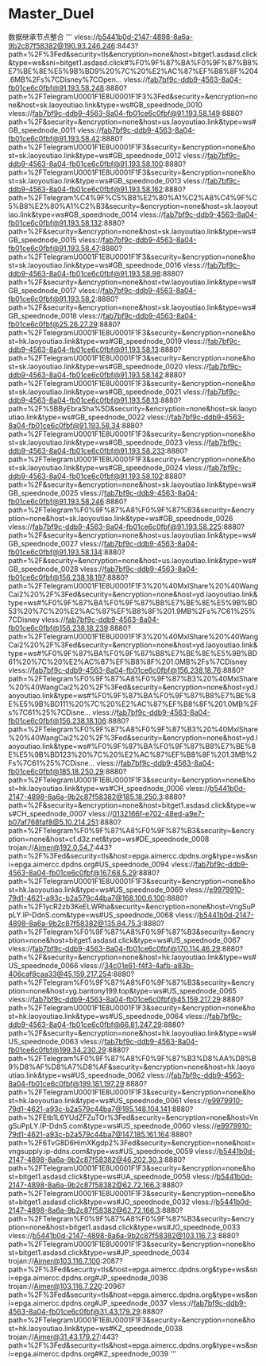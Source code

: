 # Master_Duel
数据继承节点整合
'''
vless://b5441b0d-2147-4898-8a6a-9b2c87f58382@190.93.246.246:8443?path=%2F%3Fed&security=tls&encryption=none&host=bitget1.asdasd.click&type=ws&sni=bitget1.asdasd.click#%F0%9F%87%BA%F0%9F%87%B8%E7%BE%8E%E5%9B%BD9%20%7C%20%E2%AC%87%EF%B8%8F%204.6MB%2Fs%7CDisney%7COpen...
vless://fab7bf9c-ddb9-4563-8a04-fb01ce6c0fbf@91.193.58.248:8880?path=%2FTelegramU0001F1E8U0001F1F3%3Fed&security=&encryption=none&host=sk.laoyoutiao.link&type=ws#GB_speednode_0010
vless://fab7bf9c-ddb9-4563-8a04-fb01ce6c0fbf@91.193.58.149:8880?path=%2F&security=&encryption=none&host=us.laoyoutiao.link&type=ws#GB_speednode_0011
vless://fab7bf9c-ddb9-4563-8a04-fb01ce6c0fbf@91.193.58.42:8880?path=%2FTelegramU0001F1E8U0001F1F3&security=&encryption=none&host=sk.laoyoutiao.link&type=ws#GB_speednode_0012
vless://fab7bf9c-ddb9-4563-8a04-fb01ce6c0fbf@91.193.58.100:8880?path=%2FTelegramU0001F1E8U0001F1F3&security=&encryption=none&host=sk.laoyoutiao.link&type=ws#GB_speednode_0013
vless://fab7bf9c-ddb9-4563-8a04-fb01ce6c0fbf@91.193.58.162:8880?path=%2FTelegram%C4%9F%C5%B8%E2%80%A1%C2%A8%C4%9F%C5%B8%E2%80%A1%C2%B3&security=&encryption=none&host=sk.laoyoutiao.link&type=ws#GB_speednode_0014
vless://fab7bf9c-ddb9-4563-8a04-fb01ce6c0fbf@91.193.58.132:8880?path=%2F&security=&encryption=none&host=sk.laoyoutiao.link&type=ws#GB_speednode_0015
vless://fab7bf9c-ddb9-4563-8a04-fb01ce6c0fbf@91.193.58.47:8880?path=%2FTelegramU0001F1E8U0001F1F3&security=&encryption=none&host=sk.laoyoutiao.link&type=ws#GB_speednode_0016
vless://fab7bf9c-ddb9-4563-8a04-fb01ce6c0fbf@91.193.58.98:8880?path=%2F&security=&encryption=none&host=tw.laoyoutiao.link&type=ws#GB_speednode_0017
vless://fab7bf9c-ddb9-4563-8a04-fb01ce6c0fbf@91.193.58.2:8880?path=%2F&security=&encryption=none&host=sk.laoyoutiao.link&type=ws#GB_speednode_0018
vless://fab7bf9c-ddb9-4563-8a04-fb01ce6c0fbf@25.26.27.29:8880?path=%2FTelegramU0001F1E8U0001F1F3&security=&encryption=none&host=hk.laoyoutiao.link&type=ws#GB_speednode_0019
vless://fab7bf9c-ddb9-4563-8a04-fb01ce6c0fbf@91.193.58.13:8880?path=%2FTelegramU0001F1E8U0001F1F3&security=&encryption=none&host=sk.laoyoutiao.link&type=ws#GB_speednode_0020
vless://fab7bf9c-ddb9-4563-8a04-fb01ce6c0fbf@91.193.58.142:8880?path=%2FTelegramU0001F1E8U0001F1F3&security=&encryption=none&host=sk.laoyoutiao.link&type=ws#GB_speednode_0021
vless://fab7bf9c-ddb9-4563-8a04-fb01ce6c0fbf@91.193.58.13:8880?path=%2F%5BByEbraSha%5D&security=&encryption=none&host=sk.laoyoutiao.link&type=ws#GB_speednode_0022
vless://fab7bf9c-ddb9-4563-8a04-fb01ce6c0fbf@91.193.58.34:8880?path=%2FTelegramU0001F1E8U0001F1F3&security=&encryption=none&host=sk.laoyoutiao.link&type=ws#GB_speednode_0023
vless://fab7bf9c-ddb9-4563-8a04-fb01ce6c0fbf@91.193.58.233:8880?path=%2FTelegramU0001F1E8U0001F1F3&security=&encryption=none&host=sk.laoyoutiao.link&type=ws#GB_speednode_0024
vless://fab7bf9c-ddb9-4563-8a04-fb01ce6c0fbf@91.193.58.102:8880?path=%2F&security=&encryption=none&host=sk.laoyoutiao.link&type=ws#GB_speednode_0025
vless://fab7bf9c-ddb9-4563-8a04-fb01ce6c0fbf@91.193.58.246:8880?path=%2FTelegram%F0%9F%87%A8%F0%9F%87%B3&security=&encryption=none&host=sk.laoyoutiao.link&type=ws#GB_speednode_0026
vless://fab7bf9c-ddb9-4563-8a04-fb01ce6c0fbf@91.193.58.225:8880?path=%2F&security=&encryption=none&host=us.laoyoutiao.link&type=ws#GB_speednode_0027
vless://fab7bf9c-ddb9-4563-8a04-fb01ce6c0fbf@91.193.58.134:8880?path=%2F&security=&encryption=none&host=us.laoyoutiao.link&type=ws#GB_speednode_0028
vless://fab7bf9c-ddb9-4563-8a04-fb01ce6c0fbf@156.238.18.197:8880?path=%2FTelegramU0001F1E8U0001F1F3%20%40MxlShare%20%40WangCai2%20%2F%3Fed&security=&encryption=none&host=yd.laoyoutiao.link&type=ws#%F0%9F%87%BA%F0%9F%87%B8%E7%BE%8E%E5%9B%BD53%20%7C%20%E2%AC%87%EF%B8%8F%201.9MB%2Fs%7C61%25%7CDisney
vless://fab7bf9c-ddb9-4563-8a04-fb01ce6c0fbf@156.238.18.239:8880?path=%2FTelegramU0001F1E8U0001F1F3%20%40MxlShare%20%40WangCai2%20%2F%3Fed&security=&encryption=none&host=yd.laoyoutiao.link&type=ws#%F0%9F%87%BA%F0%9F%87%B8%E7%BE%8E%E5%9B%BD61%20%7C%20%E2%AC%87%EF%B8%8F%201.0MB%2Fs%7CDisney
vless://fab7bf9c-ddb9-4563-8a04-fb01ce6c0fbf@156.238.18.76:8880?path=%2FTelegram%F0%9F%87%A8%F0%9F%87%B3%20%40MxlShare%20%40WangCai2%20%2F%3Fed&security=&encryption=none&host=yd.laoyoutiao.link&type=ws#%F0%9F%87%BA%F0%9F%87%B8%E7%BE%8E%E5%9B%BD111%20%7C%20%E2%AC%87%EF%B8%8F%201.0MB%2Fs%7C61%25%7CDisne...
vless://fab7bf9c-ddb9-4563-8a04-fb01ce6c0fbf@156.238.18.106:8880?path=%2FTelegram%F0%9F%87%A8%F0%9F%87%B3%20%40MxlShare%20%40WangCai2%20%2F%3Fed&security=&encryption=none&host=yd.laoyoutiao.link&type=ws#%F0%9F%87%BA%F0%9F%87%B8%E7%BE%8E%E5%9B%BD123%20%7C%20%E2%AC%87%EF%B8%8F%201.3MB%2Fs%7C61%25%7CDisne...
vless://fab7bf9c-ddb9-4563-8a04-fb01ce6c0fbf@185.18.250.29:8880?path=%2FTelegramU0001F1E8U0001F1F3&security=&encryption=none&host=hk.laoyoutiao.link&type=ws#CH_speednode_0006
vless://b5441b0d-2147-4898-8a6a-9b2c87f58382@185.18.250.3:8880?path=%2F&security=&encryption=none&host=bitget1.asdasd.click&type=ws#CH_speednode_0007
vless://0132166f-e702-48ed-a9e7-b07af768faf8@5.10.214.251:8880?path=%2FTelegram%F0%9F%87%A8%F0%9F%87%B3&security=&encryption=none&host=cf.d3z.net&type=ws#DE_speednode_0008
trojan://Aimer@192.0.54.7:443?path=%2F%3Fed&security=tls&host=epga.aimercc.dpdns.org&type=ws&sni=epga.aimercc.dpdns.org#US_speednode_0094
vless://fab7bf9c-ddb9-4563-8a04-fb01ce6c0fbf@167.68.5.29:8880?path=%2FTelegramU0001F1E8U0001F1F3&security=&encryption=none&host=hk.laoyoutiao.link&type=ws#US_speednode_0069
vless://e9979910-79d1-4621-a93c-b2a579c44ba7@168.100.6.100:8880?path=%2F1ycR2zb3KeELWRha&security=&encryption=none&host=VngSuPpLY.IP-DdnS.com&type=ws#US_speednode_0068
vless://b5441b0d-2147-4898-8a6a-9b2c87f58382@135.84.75.3:8880?path=%2FTelegram%F0%9F%87%A8%F0%9F%87%B3&security=&encryption=none&host=bitget1.asdasd.click&type=ws#US_speednode_0067
vless://fab7bf9c-ddb9-4563-8a04-fb01ce6c0fbf@170.114.46.29:8880?path=%2F&security=&encryption=none&host=hk.laoyoutiao.link&type=ws#US_speednode_0066
vless://34c01e61-f4f3-4afb-a83b-406caf8caa33@45.159.217.254:8880?path=%2FTelegram%F0%9F%87%A8%F0%9F%87%B3&security=&encryption=none&host=yg.bantony199.top&type=ws#US_speednode_0065
vless://fab7bf9c-ddb9-4563-8a04-fb01ce6c0fbf@45.159.217.29:8880?path=%2FTelegramU0001F1E8U0001F1F3&security=&encryption=none&host=hk.laoyoutiao.link&type=ws#US_speednode_0064
vless://fab7bf9c-ddb9-4563-8a04-fb01ce6c0fbf@66.81.247.29:8880?path=%2F&security=&encryption=none&host=hk.laoyoutiao.link&type=ws#US_speednode_0063
vless://fab7bf9c-ddb9-4563-8a04-fb01ce6c0fbf@199.34.230.29:8880?path=%2FTelegram%F0%9F%87%A8%F0%9F%87%B3%D8%AA%D8%B9%D8%AF%D8%A7%D8%AF&security=&encryption=none&host=hk.laoyoutiao.link&type=ws#US_speednode_0062
vless://fab7bf9c-ddb9-4563-8a04-fb01ce6c0fbf@199.181.197.29:8880?path=%2FTelegramU0001F1E8U0001F1F3&security=&encryption=none&host=hk.laoyoutiao.link&type=ws#US_speednode_0061
vless://e9979910-79d1-4621-a93c-b2a579c44ba7@185.148.104.141:8880?path=%2FEtb1L6YUdZFZuTOr%3Fed&security=&encryption=none&host=VngSuPpLY.IP-DdnS.com&type=ws#US_speednode_0060
vless://e9979910-79d1-4621-a93c-b2a579c44ba7@147.185.161.164:8880?path=%2F6TvG8D6HimXKgdp2%3Fed&security=&encryption=none&host=vngsupply.ip-ddns.com&type=ws#US_speednode_0059
vless://b5441b0d-2147-4898-8a6a-9b2c87f58382@46.202.30.3:8880?path=%2FTelegramU0001F1E8U0001F1F3&security=&encryption=none&host=bitget1.asdasd.click&type=ws#UA_speednode_0058
vless://b5441b0d-2147-4898-8a6a-9b2c87f58382@62.72.166.3:8880?path=%2FTelegramU0001F1E8U0001F1F3&security=&encryption=none&host=bitget1.asdasd.click&type=ws#JO_speednode_0032
vless://b5441b0d-2147-4898-8a6a-9b2c87f58382@62.72.166.3:8880?path=%2FTelegram%F0%9F%87%A8%F0%9F%87%B3&security=&encryption=none&host=bitget1.asdasd.click&type=ws#JO_speednode_0033
vless://b5441b0d-2147-4898-8a6a-9b2c87f58382@103.116.7.3:8880?path=%2FTelegramU0001F1E8U0001F1F3&security=&encryption=none&host=bitget1.asdasd.click&type=ws#JP_speednode_0034
trojan://Aimer@103.116.7.100:2087?path=%2F%3Fed&security=tls&host=epga.aimercc.dpdns.org&type=ws&sni=epga.aimercc.dpdns.org#JP_speednode_0036
trojan://Aimer@103.116.7.220:2096?path=%2F%3Fed&security=tls&host=epga.aimercc.dpdns.org&type=ws&sni=epga.aimercc.dpdns.org#JP_speednode_0037
vless://fab7bf9c-ddb9-4563-8a04-fb01ce6c0fbf@31.43.179.29:8880?path=%2FTelegramU0001F1E8U0001F1F3&security=&encryption=none&host=hk.laoyoutiao.link&type=ws#KZ_speednode_0038
trojan://Aimer@31.43.179.27:443?path=%2F%3Fed&security=tls&host=epga.aimercc.dpdns.org&type=ws&sni=epga.aimercc.dpdns.org#KZ_speednode_0039
'''
